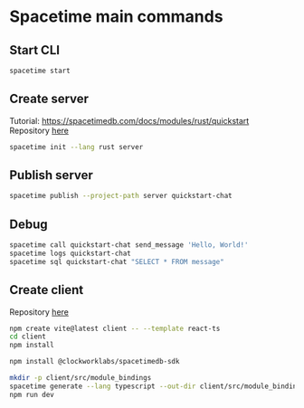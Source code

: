 # Spacetime main commands

## Start CLI
```bash
spacetime start
```

## Create server
Tutorial: https://spacetimedb.com/docs/modules/rust/quickstart  
Repository [here](https://github.com/clockworklabs/SpacetimeDB/tree/master/modules/quickstart-chat)  
```bash
spacetime init --lang rust server
```

## Publish server
```bash
spacetime publish --project-path server quickstart-chat
```

## Debug
```bash
spacetime call quickstart-chat send_message 'Hello, World!'
spacetime logs quickstart-chat
spacetime sql quickstart-chat "SELECT * FROM message"
```

## Create client
Repository [here](https://github.com/clockworklabs/spacetimedb-typescript-sdk/tree/main/examples/quickstart-chat)  

```bash
npm create vite@latest client -- --template react-ts
cd client
npm install

npm install @clockworklabs/spacetimedb-sdk

mkdir -p client/src/module_bindings
spacetime generate --lang typescript --out-dir client/src/module_bindings --project-path server
npm run dev
```